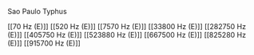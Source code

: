 Sao Paulo Typhus

[[70 Hz (E)]]
[[520 Hz (E)]]
[[7570 Hz (E)]]
[[33800 Hz (E)]]
[[282750 Hz (E)]]
[[405750 Hz (E)]]
[[523880 Hz (E)]]
[[667500 Hz (E)]]
[[825280 Hz (E)]]
[[915700 Hz (E)]]